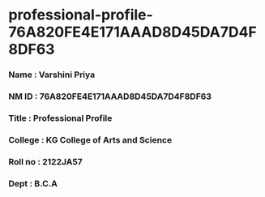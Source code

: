 # professional-profile-76A820FE4E171AAAD8D45DA7D4F8DF63

### Name : Varshini Priya
### NM ID : 76A820FE4E171AAAD8D45DA7D4F8DF63
### Title : Professional Profile
### College : KG College of Arts and Science
### Roll no : 2122JA57
### Dept : B.C.A
